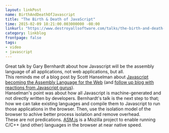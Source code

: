 ```yaml
---
layout: linkPost
name: BirthAndDeathOfJavascript
title: "The Birth & Death of JavaScript"
time: 2015-02-09 18:21:00.003000000 -08:00
linkurl: "https://www.destroyallsoftware.com/talks/the-birth-and-death-of-javascript"
category: linkblog
frontpage: false
tags:
- video
- javascript
---
```


<p>
    Great talk by Gary Bernhardt about how Javascript will be the assembly language of all applications, not web applications, but all. <br />
    This reminds me of a blog post by Scott Hanselman about <a href="http://www.hanselman.com/blog/JavaScriptIsAssemblyLanguageForTheWebSematicMarkupIsDeadCleanVsMachinecodedHTML.aspx" target="_blank">Javascript becoming the Assembly Language for the Web</a> (and <a href="http://www.hanselman.com/blog/JavaScriptisAssemblyLanguagefortheWebPart2MadnessorjustInsanity.aspx" target="_blank">follow up blog with reactions from Javascript gurus</a>).<br/>
    Hanselman's point was about how all Javascript is machine-generated and not directly written by developers. Bernhardt's talk is the next step to that; how we can take existing languages and compile them to Javascript to run those applications in the browser. Then, use the isolation model of the browser to achive better process isolation and remove overhead.<br/>
    These are not predications. <a href="http://asmjs.org/" target="_blank">ASM.js</a> is a Mozilla project to enable running C/C++ (and other) languages in the browser at near native speed.
</p>
